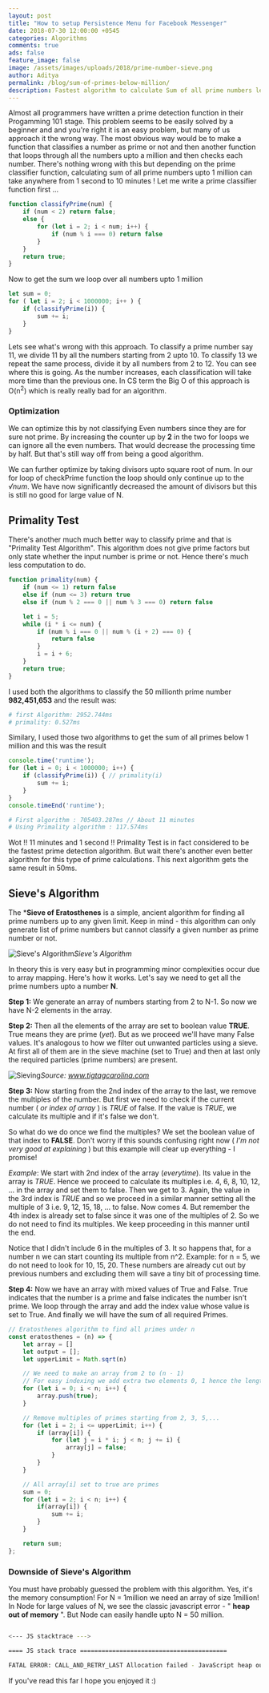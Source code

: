 ```yaml
---
layout: post
title: "How to setup Persistence Menu for Facebook Messenger"
date: 2018-07-30 12:00:00 +0545
categories: Algorithms
comments: true
ads: false
feature_image: false
image: /assets/images/uploads/2018/prime-number-sieve.png
author: Aditya
permalink: /blog/sum-of-primes-below-million/
description: Fastest algorithm to calculate Sum of all prime numbers less than one million. Code implemented in NodeJs.
---
```


Almost all programmers have written a prime detection function in their Progamming 101 stage. This problem seems to be easily solved by a beginner and and you're right it is an easy problem, but many of us approach it the wrong way. The most obvious way would be to make a function that classifies a number as prime or not and then another function that loops through all the numbers upto a million and then checks each number. There's nothing wrong with this but depending on the prime classifier function, calculating sum of all prime numbers upto 1 million can take anywhere from 1 second to 10 minutes ! Let me write a prime classifier function first ...

```js
function classifyPrime(num) {
    if (num < 2) return false;
    else {
        for (let i = 2; i < num; i++) {
            if (num % i === 0) return false
        }
    }
    return true;
}
```
Now to get the sum we loop over all numbers upto 1 million
```js
let sum = 0;
for ( let i = 2; i < 1000000; i++ ) {
    if (classifyPrime(i)) {
        sum += i;
    }
}
```

Lets see what's wrong with this approach. To classify a prime number say 11, we divide 11 by all the numbers starting from 2 upto 10. To classify 13 we repeat the same process, divide it by all numbers from 2 to 12. You can see where this is going. As the number increases, each classification will take more time than the previous one. In CS term the Big O of this approach is O(n<sup>2</sup>) which is really really bad for an algorithm.

### Optimization

We can optimize this by not classifying Even numbers since they are for sure not prime. By increasing the counter up by **2** in the two for loops we can ignore all the even numbers. That would decrease the processing time by half. But that's still way off from being a good algorithm.

We can further optimize by taking divisors upto square root of num. In our for loop of checkPrime function the loop should only continue up to the *&radic;num*. We have now significantly decreased the amount of divisors but this is still no good for large value of N.

## Primality Test

There's another much much better way to classify prime and that is "Primality Test Algorithm". This algorithm does not give prime factors but only state whether the input number is prime or not. Hence there's much less computation to do. 

```js
function primality(num) {
    if (num <= 1) return false
    else if (num <= 3) return true
    else if (num % 2 === 0 || num % 3 === 0) return false

    let i = 5;
    while (i * i <= num) {
        if (num % i === 0 || num % (i + 2) === 0) {
            return false
        }
        i = i + 6;
    }
    return true;
}
```

I used both the algorithms to classify the 50 millionth prime number **982,451,653** and the result was:

```bash
# first Algorithm: 2952.744ms
# primality: 0.527ms
```

Similary, I used those two algorithms to get the sum of all primes below 1 million and this was the result

```js
console.time('runtime');
for (let i = 0; i < 1000000; i++) {
    if (classifyPrime(i)) { // primality(i)
        sum += i;
    }
}
console.timeEnd('runtime');
```

```bash
# First algorithm : 705403.287ms // About 11 minutes
# Using Primality algorithm : 117.574ms
```

Wot !! 11 minutes and 1 second !! Primality Test is in fact considered to be the fastest prime detection algorithm. But wait there's another even better algorithm for this type of prime calculations. This next algorithm gets the same result in 50ms.

## Sieve's Algorithm

The ***Sieve of Eratosthenes** is a simple, ancient algorithm for finding all prime numbers up to any given limit. Keep in mind - this algorithm can only generate list of prime numbers but cannot classify a given number as prime number or not.

![Sieve's Algorithm](https://upload.wikimedia.org/wikipedia/commons/b/b9/Sieve_of_Eratosthenes_animation.gif)*Sieve's Algorithm*

In theory this is very easy but in programming minor complexities occur due to array mapping. Here's how it works. Let's say we need to get all the prime numbers upto a number **N**. 

**Step 1:**  We generate an array of numbers starting from 2 to N-1. So now we have N-2 elements in the array. 

**Step 2:** Then all the elements of the array are set to boolean value **TRUE**. True means they are prime (*yet*). But as we proceed we'll have many False values. It's analogous to how we filter out unwanted particles using a sieve. At first all of them are in the sieve machine (set to True) and then at last only the required particles (prime numbers) are present.
  
  ![Sieving](/assets/images/uploads/2018/sieve.jpg)*Source: www.tigtagcarolina.com*

**Step 3:** Now starting from the 2nd index of the array to the last, we remove the multiples of the number. But first we need to check if the current number ( *or index of array* ) is *TRUE* of false. If the value is *TRUE*, we calculate its multiple and if it's false we don't.

So what do we do once we find the multiples? We set the boolean value of that index to **FALSE**. Don't worry if this sounds confusing right now ( *I'm not very good at explaining* ) but this example will clear up everything - I promise!

*Example*: We start with 2nd index of the array (*everytime*). Its value in the array is *TRUE*. Hence we proceed to calculate its multiples i.e. 4, 6, 8, 10, 12, ... in the array and set them to false. Then we get to 3. Again, the value in the 3rd index is *TRUE* and so we proceed in a similar manner setting all the multiple of 3 i.e. 9, 12, 15, 18, ... to false. Now comes 4. But remember the 4th index is already set to false since it was one of the multiples of 2. So we do not need to find its multiples. We keep proceeding in this manner until the end.

Notice that I didn't include 6 in the multiples of 3. It so happens that, for a number n we can start counting its multiple from n^2. Example: for n = 5, we do not need to look for 10, 15, 20. These numbers are already cut out by previous numbers and excluding them will save a tiny bit of processing time.

**Step 4:** Now we have an array with mixed values of True and False. True indicates that the number is a prime and false indicates the number isn't prime. We loop through the array and add the index value whose value is set to True. And finally we will have the sum of all required Primes.

```js
// Eratosthenes algorithm to find all primes under n
const eratosthenes = (n) => {
    let array = []
    let output = [];
    let upperLimit = Math.sqrt(n)

    // We need to make an array from 2 to (n - 1)
    // For easy indexing we add extra two elements 0, 1 hence the length = n
    for (let i = 0; i < n; i++) {
        array.push(true);
    }

    // Remove multiples of primes starting from 2, 3, 5,...
    for (let i = 2; i <= upperLimit; i++) {
        if (array[i]) {
            for (let j = i * i; j < n; j += i) {
                array[j] = false;
            }
        }
    }

    // All array[i] set to true are primes
    sum = 0;
    for (let i = 2; i < n; i++) {
        if(array[i]) {
            sum += i;
        }
    }

    return sum;
};
```

### Downside of Sieve's Algorithm

You must have probably guessed the problem with this algorithm. Yes, it's the memory consumption! For N = 1million we need an array of size 1million! In Node for large values of N, we see the classic javascript error - " **heap out of memory** ". But Node can easily handle upto N = 50 million.

```bash

<--- JS stacktrace --->

==== JS stack trace =========================================

FATAL ERROR: CALL_AND_RETRY_LAST Allocation failed - JavaScript heap out of memory

```

If you've read this far I hope you enjoyed it :)